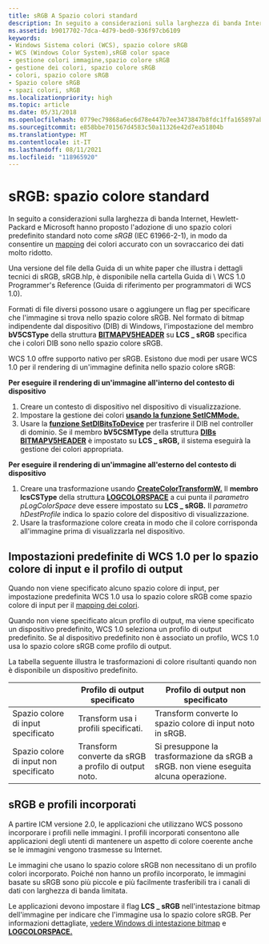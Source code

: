 ```yaml
---
title: sRGB A Spazio colori standard
description: In seguito a considerazioni sulla larghezza di banda Internet, Hewlett-Packard e Microsoft hanno proposto l'adozione di uno spazio colori predefinito standard noto come sRGB (IEC 61966-2-1), in modo da consentire un mapping dei colori accurato con un sovraccarico dei dati molto ridotto.
ms.assetid: b9017702-7dca-4d79-bed0-936f97cb6109
keywords:
- Windows Sistema colori (WCS), spazio colore sRGB
- WCS (Windows Color System),sRGB color space
- gestione colori immagine,spazio colore sRGB
- gestione dei colori, spazio colore sRGB
- colori, spazio colore sRGB
- Spazio colore sRGB
- spazi colori, sRGB
ms.localizationpriority: high
ms.topic: article
ms.date: 05/31/2018
ms.openlocfilehash: 0779ec79868a6ec6d78e447b7ee3473847b8fdc1ffa165897abd2dcbcb7a0793
ms.sourcegitcommit: e858bbe701567d4583c50a11326e42d7ea51804b
ms.translationtype: MT
ms.contentlocale: it-IT
ms.lasthandoff: 08/11/2021
ms.locfileid: "118965920"
---
```

# <a name="srgb-a-standard-color-space"></a>sRGB: spazio colore standard

In seguito a considerazioni sulla larghezza di banda Internet, Hewlett-Packard e [](c.md) Microsoft hanno proposto l'adozione di uno spazio colori predefinito standard noto come *sRGB* (IEC 61966-2-1), in modo da consentire un [mapping](c.md) dei colori accurato con un sovraccarico dei dati molto ridotto.

Una versione del file della Guida di un white paper che illustra i dettagli tecnici di sRGB, sRGB.hlp, è disponibile nella cartella Guida di \\ WCS 1.0 Programmer's Reference (Guida di riferimento per programmatori di WCS 1.0).

Formati di file diversi possono usare o aggiungere un flag per specificare che l'immagine si trova nello spazio colore sRGB. Nel formato di bitmap indipendente dal dispositivo (DIB) di Windows, l'impostazione del membro **bV5CSType** della struttura [**BITMAPV5HEADER**](using-structures-in-wcs-1-0.md) su **LCS \_ sRGB** specifica che i colori DIB sono nello spazio colore sRGB.

WCS 1.0 offre supporto nativo per sRGB. Esistono due modi per usare WCS 1.0 per il rendering di un'immagine definita nello spazio colore sRGB:

**Per eseguire il rendering di un'immagine all'interno del contesto di dispositivo**

1.  Creare un contesto di dispositivo nel dispositivo di visualizzazione.
2.  Impostare la gestione dei colori [**usando la funzione SetICMMode.**](/windows/desktop/api/Wingdi/nf-wingdi-seticmmode)
3.  Usare la [**funzione SetDIBitsToDevice**](/windows/win32/api/wingdi/nf-wingdi-setdibitstodevice) per trasferire il DIB nel controller di dominio. Se il membro **bV5CSMType** della struttura [**DIBs BITMAPV5HEADER**](using-structures-in-wcs-1-0.md) è impostato su **LCS \_ sRGB,** il sistema eseguirà la gestione dei colori appropriata.

**Per eseguire il rendering di un'immagine all'esterno del contesto di dispositivo**

1.  Creare una trasformazione usando [**CreateColorTransformW.**](/windows/win32/api/icm/nf-icm-createcolortransformw) Il **membro lcsCSType** della struttura [**LOGCOLORSPACE**](/windows/desktop/api/Wingdi/ns-wingdi-taglogcolorspacea) a cui punta il *parametro pLogColorSpace* deve essere impostato su **LCS \_ sRGB.** Il *parametro hDestProfile* indica lo spazio colore del dispositivo di visualizzazione.
2.  Usare la trasformazione colore creata in modo che il colore corrisponda all'immagine prima di visualizzarla nel dispositivo.

## <a name="wcs-10-defaults-for-input-color-space-and-output-profile"></a>Impostazioni predefinite di WCS 1.0 per lo spazio colore di input e il profilo di output

Quando non viene specificato alcuno spazio colore di input, per impostazione predefinita WCS 1.0 usa lo spazio colore sRGB come spazio colore di input per il [mapping dei colori](c.md).

Quando non viene specificato alcun profilo di output, ma viene specificato un dispositivo predefinito, WCS 1.0 seleziona un profilo di output predefinito. Se al dispositivo predefinito non è associato un profilo, WCS 1.0 usa lo spazio colore sRGB come profilo di output.

La tabella seguente illustra le trasformazioni di colore risultanti quando non è disponibile un dispositivo predefinito.



|  &nbsp;                               | Profilo di output specificato                              | Profilo di output non specificato                             |
|---------------------------------|-------------------------------------------------------|----------------------------------------------------------|
| Spazio colore di input specificato     | Transform usa i profili specificati.                | Transform converte lo spazio colore di input noto in sRGB. |
| Spazio colore di input non specificato | Transform converte da sRGB a profilo di output noto. | Si presuppone la trasformazione da sRGB a sRGB. non viene eseguita alcuna operazione. |



 

## <a name="srgb-and-embedded-profiles"></a>sRGB e profili incorporati

A partire ICM versione 2.0, le applicazioni che utilizzano WCS possono incorporare i profili nelle immagini. I profili incorporati consentono alle applicazioni degli utenti di mantenere un aspetto di colore coerente anche se le immagini vengono trasmesse su Internet.

Le immagini che usano lo spazio colore sRGB non necessitano di un profilo colori incorporato. Poiché non hanno un profilo incorporato, le immagini basate su sRGB sono più piccole e più facilmente trasferibili tra i canali di dati con larghezza di banda limitata.

Le applicazioni devono impostare il flag **LCS \_ sRGB** nell'intestazione bitmap dell'immagine per indicare che l'immagine usa lo spazio colore sRGB. Per informazioni dettagliate, [vedere Windows di intestazione bitmap](using-structures-in-wcs-1-0.md) e [**LOGCOLORSPACE.**](/windows/desktop/api/Wingdi/ns-wingdi-taglogcolorspacea)

 

 